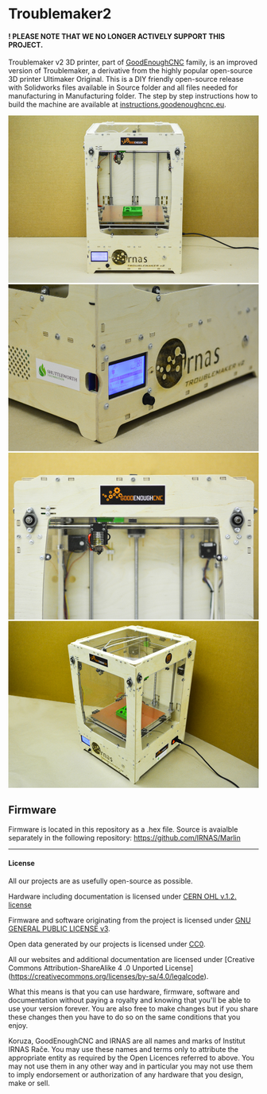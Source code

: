 # Troublemaker2

#### ! PLEASE NOTE THAT WE NO LONGER ACTIVELY SUPPORT THIS PROJECT. 

Troublemaker v2 3D printer, part of [GoodEnoughCNC](http://goodenoughcnc.eu/) family, is an improved version of Troublemaker, a derivative from the highly popular open-source 3D printer Ultimaker Original. This is a DIY friendly open-source release with Solidworks files available in Source folder and all files needed for manufacturing in Manufacturing folder. The step by step instructions how to build the machine are available at [instructions.goodenoughcnc.eu](http://instructions.goodenoughcnc.eu).

![Troublemaker-v2-1](Troublemaker-1.jpg)
![Troublemaker-v2-1](Troublemaker-2.jpg)
![Troublemaker-v2-1](Troublemaker-3.jpg)
![Troublemaker-v2-1](Troublemaker-4.jpg)

## Firmware
Firmware is located in this repository as a .hex file. Source is avaialble separately in the following repository: https://github.com/IRNAS/Marlin


---

#### License

All our projects are as usefully open-source as possible.

Hardware including documentation is licensed under [CERN OHL v.1.2. license](http://www.ohwr.org/licenses/cern-ohl/v1.2)

Firmware and software originating from the project is licensed under [GNU GENERAL PUBLIC LICENSE v3](http://www.gnu.org/licenses/gpl-3.0.en.html).

Open data generated by our projects is licensed under [CC0](https://creativecommons.org/publicdomain/zero/1.0/legalcode).

All our websites and additional documentation are licensed under [Creative Commons Attribution-ShareAlike 4 .0 Unported License] (https://creativecommons.org/licenses/by-sa/4.0/legalcode).

What this means is that you can use hardware, firmware, software and documentation without paying a royalty and knowing that you'll be able to use your version forever. You are also free to make changes but if you share these changes then you have to do so on the same conditions that you enjoy.

Koruza, GoodEnoughCNC and IRNAS are all names and marks of Institut IRNAS Rače. 
You may use these names and terms only to attribute the appropriate entity as required by the Open Licences referred to above. You may not use them in any other way and in particular you may not use them to imply endorsement or authorization of any hardware that you design, make or sell.
